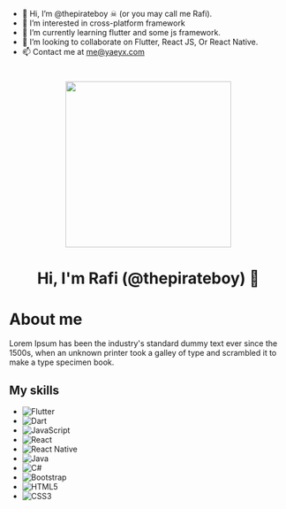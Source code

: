 - 👋 Hi, I’m @thepirateboy ☠ (or you may call me Rafi).
- 👀 I’m interested in cross-platform framework
- 🌱 I’m currently learning flutter and some js framework.
- 💞️ I’m looking to collaborate on Flutter, React JS, Or React Native.
- 📫 Contact me at me@yaeyx.com

<!---
thepirateboy/thepirateboy is a ✨ special ✨ repository because its `README.md` (this file) appears on your GitHub profile.
You can click the Preview link to take a look at your changes.
--->

#

<p align="center"> 
    <img src="https://doc-04-6o-docs.googleusercontent.com/docs/securesc/ha0ro937gcuc7l7deffksulhg5h7mbp1/i9gsvngb07dpesgc47c2h76pt582a2b8/1632421950000/10151858066990426772/*/11CpTo9NiGycnVKOCdVNZ3GSBdh0OLdNg?e=view" height="300" alt="">
</p>

<h1 align="center" size="50px">
    Hi, I'm Rafi (@thepirateboy) 👋
</h1>

# About me
Lorem Ipsum has been the industry's standard dummy text ever since the 1500s, when an unknown printer took a galley of type and scrambled it to make a type specimen book. 


## My skills
- ![Flutter](https://img.shields.io/badge/Flutter-%2302569B.svg?style=for-the-badge&logo=Flutter&logoColor=white)
- ![Dart](https://img.shields.io/badge/dart-%230175C2.svg?style=for-the-badge&logo=dart&logoColor=white)
- ![JavaScript](https://img.shields.io/badge/javascript-%23323330.svg?style=for-the-badge&logo=javascript&logoColor=%23F7DF1E)
- ![React](https://img.shields.io/badge/react-%2320232a.svg?style=for-the-badge&logo=react&logoColor=%2361DAFB)
- ![React Native](https://img.shields.io/badge/react_native-%2320232a.svg?style=for-the-badge&logo=react&logoColor=%2361DAFB)
- ![Java](https://img.shields.io/badge/java-%23ED8B00.svg?style=for-the-badge&logo=java&logoColor=white)
- ![C#](https://img.shields.io/badge/c%23-%23239120.svg?style=for-the-badge&logo=c-sharp&logoColor=white)
- ![Bootstrap](https://img.shields.io/badge/bootstrap-%23563D7C.svg?style=for-the-badge&logo=bootstrap&logoColor=white)
- ![HTML5](https://img.shields.io/badge/html5-%23E34F26.svg?style=for-the-badge&logo=html5&logoColor=white)
- ![CSS3](https://img.shields.io/badge/css3-%231572B6.svg?style=for-the-badge&logo=css3&logoColor=white)
